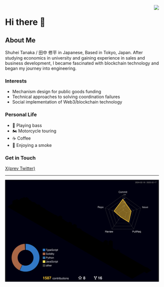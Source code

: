 <img align="right" src="https://visitor-badge.laobi.icu/badge?page_id=tnkshuuhei.tnkshuuhei" />

# Hi there 👋

## About Me
Shuhei Tanaka / 田中 修平 in Japanese, Based in Tokyo, Japan.
After studying economics in university and gaining experience in sales and business development, I became fascinated with blockchain technology and began my journey into engineering.

### Interests

- Mechanism design for public goods funding
- Technical approaches to solving coordination failures
- Social implementation of Web3/blockchain technology

### Personal Life
- 🎸 Playing bass
- 🏍 Motorcycle touring
- ☕️ Coffee
- 🚬 Enjoying a smoke

### Get in Touch
[X(prev Twitter)](https://x.com/shutanaka_jp)

---

![](./profile-3d-contrib/profile-night-rainbow.svg)
